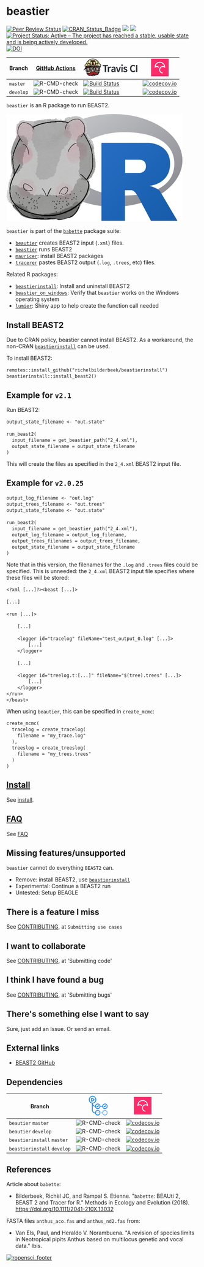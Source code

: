 ﻿# beastier

[![Peer Review Status](https://badges.ropensci.org/209_status.svg)](https://github.com/ropensci/onboarding/issues/209)
[![CRAN_Status_Badge](http://www.r-pkg.org/badges/version/beastier)](https://cran.r-project.org/package=beastier)
[![](http://cranlogs.r-pkg.org/badges/grand-total/beastier)]( https://CRAN.R-project.org/package=beastier)
[![](http://cranlogs.r-pkg.org/badges/beastier)](https://CRAN.R-project.org/package=beastier)
[![Project Status: Active – The project has reached a stable, usable state and is being actively developed.](https://www.repostatus.org/badges/latest/active.svg)](https://www.repostatus.org/#active)
[![DOI](https://zenodo.org/badge/115617629.svg)](https://zenodo.org/badge/latestdoi/115617629)

Branch   |[GitHub Actions](https://github.com/ropensci/beastier/actions)                                     |[![Travis CI logo](man/figures/TravisCI.png)](https://travis-ci.org)                                                  |[![Codecov logo](man/figures/Codecov.png)](https://www.codecov.io)
---------|---------------------------------------------------------------------------------------------------|----------------------------------------------------------------------------------------------------------------------|----------------------------------------------------------------------------------------------------------------------------------------------------
`master` |![R-CMD-check](https://github.com/ropensci/beastier/workflows/R-CMD-check/badge.svg?branch=master) |[![Build Status](https://travis-ci.org/ropensci/beastier.svg?branch=master)](https://travis-ci.org/ropensci/beastier) |[![codecov.io](https://codecov.io/github/ropensci/beastier/coverage.svg?branch=master)](https://codecov.io/github/ropensci/beastier/branch/master)
`develop`|![R-CMD-check](https://github.com/ropensci/beastier/workflows/R-CMD-check/badge.svg?branch=develop)|[![Build Status](https://travis-ci.org/ropensci/beastier.svg?branch=develop)](https://travis-ci.org/ropensci/beastier)|[![codecov.io](https://codecov.io/github/ropensci/beastier/coverage.svg?branch=develop)](https://codecov.io/github/ropensci/beastier/branch/develop)

`beastier` is an R package to run BEAST2.

![beastier logo](man/figures/beastier_logo.png)

`beastier` is part of the [`babette`](https://github.com/ropensci/babette) package suite:

 * [`beautier`](https://github.com/ropensci/beautier) creates BEAST2 input (`.xml`) files.
 * [`beastier`](https://github.com/ropensci/beastier) runs BEAST2
 * [`mauricer`](https://github.com/ropensci/mauricer): install BEAST2 packages
 * [`tracerer`](https://github.com/ropensci/tracerer) pastes BEAST2 output (`.log`, `.trees`, etc) files.

Related R packages:

 * [`beastierinstall`](https://github.com/richelbilderbeek/beastierinstall): Install and uninstall BEAST2
 * [`beastier_on_windows`](https://github.com/richelbilderbeek/beastier_on_windows): Verify that `beastier` works on the Windows operating system
 * [`lumier`](https://github.com/ropensci/lumier): Shiny app to help create the function call needed

## Install BEAST2

Due to CRAN policy, beastier cannot install BEAST2.
As a workaround, the non-CRAN 
[`beastierinstall`](https://github.com/richelbilderbeek/beastierinstall) 
can be used.

To install BEAST2:

```
remotes::install_github("richelbilderbeek/beastierinstall")
beastierinstall::install_beast2()
```

## Example for `v2.1`

Run BEAST2:

```
output_state_filename <- "out.state"

run_beast2(
  input_filename = get_beastier_path("2_4.xml"),
  output_state_filename = output_state_filename
)
```

This will create the files as specified in the `2_4.xml` BEAST2 input file.

## Example for `v2.0.25`

```
output_log_filename <- "out.log"
output_trees_filename <- "out.trees"
output_state_filename <- "out.state"

run_beast2(
  input_filename = get_beastier_path("2_4.xml"),
  output_log_filename = output_log_filename,
  output_trees_filenames = output_trees_filename,
  output_state_filename = output_state_filename
)
```

Note that in this version, the filenames for the `.log`
and `.trees` files could be specified. This is unneeded: 
the `2_4.xml` BEAST2 input file specifies where these files will be stored:

```
<?xml [...]?><beast [...]>

[...]

<run [...]>

    [...]

    <logger id="tracelog" fileName="test_output_0.log" [...]>
        [...]
    </logger>

    [...]

    <logger id="treelog.t:[...]" fileName="$(tree).trees" [...]>
        [...]
    </logger>
</run>
</beast>
```

When using `beautier`, this can be specified in `create_mcmc`:

```
create_mcmc(
  tracelog = create_tracelog(
    filename = "my_trace.log"
  ),
  treeslog = create_treeslog(
    filename = "my_trees.trees"
  )
)
```

## [Install](doc/install.md)

See [install](doc/install.md).

## [FAQ](doc/faq.md)

See [FAQ](doc/faq.md)

## Missing features/unsupported

`beastier` cannot do everything `BEAST2` can. 

 * Remove: install BEAST2, use [`beastierinstall`](https://github.com/richelbilderbeek/beastierinstall)
 * Experimental: Continue a BEAST2 run
 * Untested: Setup BEAGLE

## There is a feature I miss

See [CONTRIBUTING](CONTRIBUTING.md), at `Submitting use cases`

## I want to collaborate

See [CONTRIBUTING](CONTRIBUTING.md), at 'Submitting code'

## I think I have found a bug

See [CONTRIBUTING](CONTRIBUTING.md), at 'Submitting bugs' 

## There's something else I want to say

Sure, just add an Issue. Or send an email.

## External links

 * [BEAST2 GitHub](https://github.com/CompEvol/beast2)

## Dependencies

Branch                     |[![GitHub Actions logo](man/figures/GitHubActions.png)](https://github.com/ropensci/beautier/actions)              |[![Codecov logo](man/figures/Codecov.png)](https://www.codecov.io)
---------------------------|-------------------------------------------------------------------------------------------------------------------|-----------------------------------------------------------------------------------------------------------------------------------------------------------------------------------------------------------------
`beautier` `master`        |![R-CMD-check](https://github.com/ropensci/beautier/workflows/R-CMD-check/badge.svg?branch=master)                 |[![codecov.io](https://codecov.io/github/ropensci/beautier/coverage.svg?branch=master)](https://codecov.io/github/ropensci/beautier/branch/master)
`beautier` `develop`       |![R-CMD-check](https://github.com/ropensci/beautier/workflows/R-CMD-check/badge.svg?branch=develop)                |[![codecov.io](https://codecov.io/github/ropensci/beautier/coverage.svg?branch=develop)](https://codecov.io/github/ropensci/beautier/branch/develop)
`beastierinstall` `master` |![R-CMD-check](https://github.com/richelbilderbeek/beastierinstall/workflows/R-CMD-check/badge.svg?branch=master)  |[![codecov.io](https://codecov.io/github/richelbilderbeek/beastierinstall/coverage.svg?branch=master)](https://codecov.io/github/richelbilderbeek/beastierinstall/branch/master)
`beastierinstall` `develop`|![R-CMD-check](https://github.com/richelbilderbeek/beastierinstall/workflows/R-CMD-check/badge.svg?branch=develop) |[![codecov.io](https://codecov.io/github/richelbilderbeek/beastierinstall/coverage.svg?branch=develop)](https://codecov.io/github/richelbilderbeek/beastierinstall/branch/develop)

## References

Article about `babette`:

 * Bilderbeek, Richèl JC, and Rampal S. Etienne. "`babette`: BEAUti 2, BEAST 2 and Tracer for R." Methods in Ecology and Evolution (2018). https://doi.org/10.1111/2041-210X.13032

FASTA files `anthus_aco.fas` and `anthus_nd2.fas` from:
 
 * Van Els, Paul, and Heraldo V. Norambuena. "A revision of species limits in Neotropical pipits Anthus based on multilocus genetic and vocal data." Ibis.

[![ropensci_footer](https://ropensci.org/public_images/ropensci_footer.png)](https://ropensci.org)

